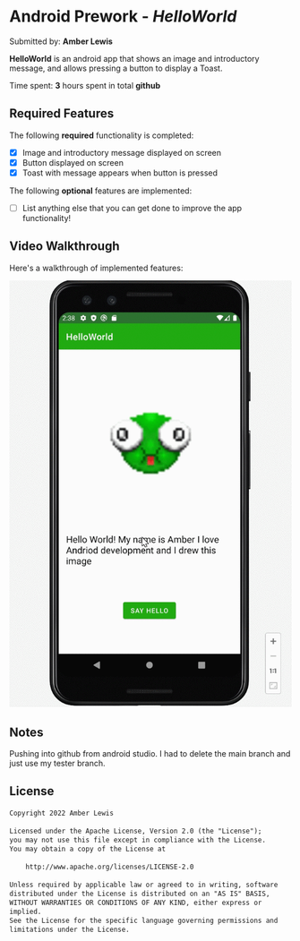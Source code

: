 # Android Prework - *HelloWorld*

Submitted by: **Amber Lewis**

**HelloWorld** is an android app that shows an image and introductory message, and allows pressing a button to display a Toast. 

Time spent: **3** hours spent in total **github**

## Required Features

The following **required** functionality is completed:

* [x] Image and introductory message displayed on screen
* [x] Button displayed on screen
* [x] Toast with message appears when button is pressed 

The following **optional** features are implemented:

* [ ] List anything else that you can get done to improve the app functionality!

## Video Walkthrough

Here's a walkthrough of implemented features:

![HelloWorld gif](HelloWorld.gif)


## Notes

Pushing into github from android studio. I had to delete the main branch and just use my tester branch.

## License

    Copyright 2022 Amber Lewis

    Licensed under the Apache License, Version 2.0 (the "License");
    you may not use this file except in compliance with the License.
    You may obtain a copy of the License at

        http://www.apache.org/licenses/LICENSE-2.0

    Unless required by applicable law or agreed to in writing, software
    distributed under the License is distributed on an "AS IS" BASIS,
    WITHOUT WARRANTIES OR CONDITIONS OF ANY KIND, either express or implied.
    See the License for the specific language governing permissions and
    limitations under the License.
